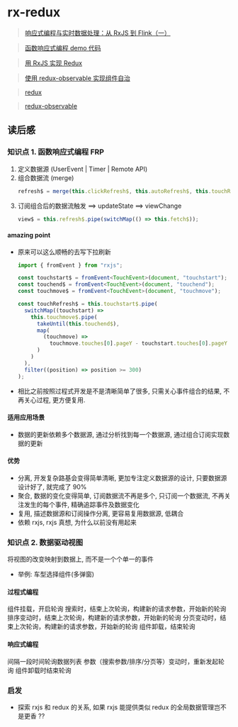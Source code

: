 # rx-redux

> [响应式编程与实时数据处理：从 RxJS 到 Flink（一）](https://zhuanlan.zhihu.com/p/337399468)

> [函数响应式编程 demo 代码](https://github.com/vthinkxie/ng-pull-refresh)

> [用 RxJS 实现 Redux](http://reader.epubee.com/books/mobile/52/52366fe5ef9ee717bcfc0553ac498be5/text00201.html)

> [使用 redux-observable 实现组件自治](https://juejin.cn/post/6844903661684932616)

> [redux](https://github.com/reduxjs/redux/blob/master/src/createStore.ts)

> [redux-observable](https://github.com/redux-observable/redux-observable)

## 读后感

### 知识点 1. 函数响应式编程 FRP

1. 定义数据源 (UserEvent | Timer | Remote API)
2. 组合数据流 (merge)
    ```ts
    refresh$ = merge(this.clickRefresh$, this.autoRefresh$, this.touchRefresh$).pipe(startWith(true));
    ```
3. 订阅组合后的数据流触发 ==> updateState ==> viewChange
    ```ts
    view$ = this.refresh$.pipe(switchMap(() => this.fetch$));
    ```

#### amazing point

- 原来可以这么顺畅的去写下拉刷新

  ```ts
  import { fromEvent } from "rxjs";

  const touchstart$ = fromEvent<TouchEvent>(document, "touchstart");
  const touchend$ = fromEvent<TouchEvent>(document, "touchend");
  const touchmove$ = fromEvent<TouchEvent>(document, "touchmove");

  const touchRefresh$ = this.touchstart$.pipe(
    switchMap((touchstart) =>
      this.touchmove$.pipe(
        takeUntil(this.touchend$),
        map(
          (touchmove) =>
            touchmove.touches[0].pageY - touchstart.touches[0].pageY
        )
      )
    ),
    filter((position) => position >= 300)
  );
  ```

- 相比之前按照过程式开发是不是清晰简单了很多, 只需关心事件组合的结果, 不再关心过程, 更方便复用.

#### 适用应用场景

- 数据的更新依赖多个数据源, 通过分析找到每一个数据源, 通过组合订阅实现数据的更新

#### 优势

- 分离, 开发复杂路基会变得简单清晰, 更加专注定义数据源的设计, 只要数据源设计好了, 就完成了 90%
- 聚合, 数据的变化变得简单, 订阅数据流不再是多个, 只订阅一个数据流, 不再关注发生的每个事件, 精确追踪事件及数据变化
- 复用, 描述数据源和订阅操作分离, 更容易复用数据源, 低耦合
- 依赖 rxjs, rxjs 真想, 为什么以前没有用起来


### 知识点 2. 数据驱动视图

将视图的改变映射到数据上, 而不是一个个单一的事件

- 举例: 车型选择组件(多弹窗)

#### 过程式编程
组件挂载，开启轮询
搜索时，结束上次轮询，构建新的请求参数，开始新的轮询
排序变动时，结束上次轮询，构建新的请求参数，开始新的轮询
分页变动时，结束上次轮询，构建新的请求参数，开始新的轮询
组件卸载，结束轮询
#### 响应式编程
间隔一段时间轮询数据列表
参数（搜索参数/排序/分页等）变动时，重新发起轮询
组件卸载时结束轮询

### 启发

- 探索 rxjs 和 redux 的关系, 如果 rxjs 能提供类似 redux 的全局数据管理岂不是更香 ??
